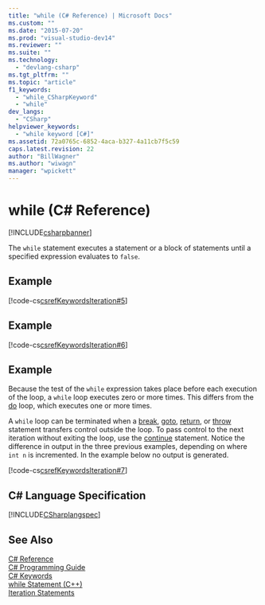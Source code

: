 ```yaml
---
title: "while (C# Reference) | Microsoft Docs"
ms.custom: ""
ms.date: "2015-07-20"
ms.prod: "visual-studio-dev14"
ms.reviewer: ""
ms.suite: ""
ms.technology: 
  - "devlang-csharp"
ms.tgt_pltfrm: ""
ms.topic: "article"
f1_keywords: 
  - "while_CSharpKeyword"
  - "while"
dev_langs: 
  - "CSharp"
helpviewer_keywords: 
  - "while keyword [C#]"
ms.assetid: 72a0765c-6852-4aca-b327-4a11cb7f5c59
caps.latest.revision: 22
author: "BillWagner"
ms.author: "wiwagn"
manager: "wpickett"
---
```

# while (C# Reference)
[!INCLUDE[csharpbanner](../../../includes/csharpbanner.md)]

The `while` statement executes a statement or a block of statements until a specified expression evaluates to `false`.  
  
## Example  
 [!code-cs[csrefKeywordsIteration#5](../../../csharp/language-reference/keywords/codesnippet/csharp/while_1.cs)]  
  
## Example  
 [!code-cs[csrefKeywordsIteration#6](../../../csharp/language-reference/keywords/codesnippet/csharp/while_2.cs)]  
  
## Example  
 Because the test of the `while` expression takes place before each execution of the loop, a `while` loop executes zero or more times. This differs from the [do](../../../csharp/language-reference/keywords/do.md) loop, which executes one or more times.  
  
 A `while` loop can be terminated when a [break](../../../csharp/language-reference/keywords/break.md), [goto](../../../csharp/language-reference/keywords/goto.md), [return](../../../csharp/language-reference/keywords/return.md), or [throw](../../../csharp/language-reference/keywords/throw.md) statement transfers control outside the loop. To pass control to the next iteration without exiting the loop, use the [continue](../../../csharp/language-reference/keywords/continue.md) statement. Notice the difference in output in the three previous examples, depending on where `int n` is incremented. In the example below no output is generated.  
  
 [!code-cs[csrefKeywordsIteration#7](../../../csharp/language-reference/keywords/codesnippet/csharp/while_3.cs)]  
  
## C# Language Specification  
 [!INCLUDE[CSharplangspec](../../../includes/csharplangspec-md.md)]  
  
## See Also  
 [C# Reference](../../../csharp/language-reference/index.md)   
 [C# Programming Guide](../../../csharp/programming-guide/index.md)   
 [C# Keywords](../../../csharp/language-reference/keywords/index.md)   
 [while Statement (C++)](/visual-cpp/cpp/while-statement-cpp)   
 [Iteration Statements](../../../csharp/language-reference/keywords/iteration-statements.md)